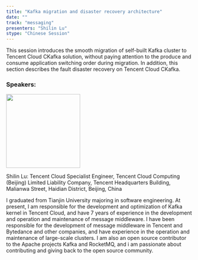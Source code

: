 ```yaml
---
title: "Kafka migration and disaster recovery architecture"
date: ""
track: "messaging"
presenters: "Shilin Lu"
stype: "Chinese Session"
---
```


This session introduces the smooth migration of self-built Kafka cluster to Tencent Cloud CKafka solution, without paying attention to the produce and consume application switching order during migration. In addition, this section describes the fault disaster recovery on Tencent Cloud CKafka.

### Speakers:


<img src="https://sessionize.com/image/52f8-400o400o1-Kk5SitgpoBPvHGawjL2T1D.jpg" width="200" /><br/>

Shilin Lu: Tencent Cloud Specialist Engineer, Tencent Cloud Computing (Beijing) Limited Liability Company, Tencent Headquarters Building, Malianwa Street, Haidian District, Beijing, China

I graduated from Tianjin University majoring in software engineering. At present, I am responsible for the development and optimization of Kafka kernel in Tencent Cloud, and have 7 years of experience in the development and operation and maintenance of message middleware. I have been responsible for the development of message middleware in Tencent and Bytedance and other companies, and have experience in the operation and maintenance of large-scale clusters. I am also an open source contributor to the Apache projects Kafka and RocketMQ, and i am passionate about contributing and giving back to the open source community.

